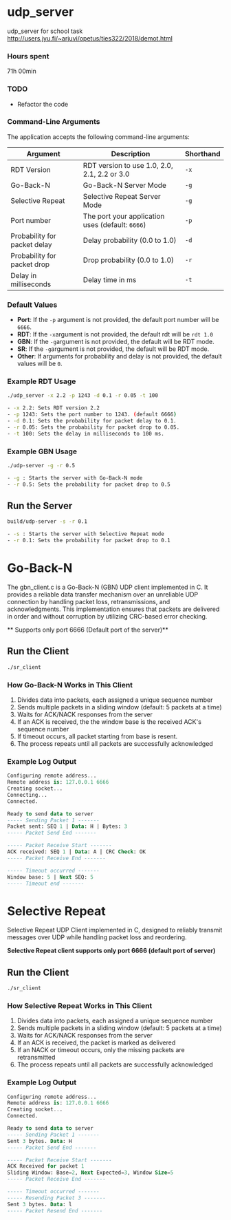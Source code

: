 # udp_server
udp_server for school task 
http://users.jyu.fi/~arjuvi/opetus/ties322/2018/demot.html

### Hours spent
71h 00min


### TODO
- Refactor the code

### Command-Line Arguments
The application accepts the following command-line arguments:

| Argument                            | Description                            | Shorthand |
|-------------------------------------|----------------------------------------|-----------|
| RDT Version                         | RDT version to use 1.0, 2.0, 2.1, 2.2 or 3.0 | `-x`|
| Go-Back-N                           | Go-Back-N Server Mode                  | `-g`      |
| Selective Repeat                    | Selective Repeat Server Mode           | `-g`      |
| Port number                         | The port your application uses (default: `6666`)        | `-p`      |
| Probability for packet delay        | Delay probability (0.0 to 1.0)         | `-d`      |
| Probability for packet drop         | Drop probability (0.0 to 1.0)          | `-r`      |
| Delay in milliseconds               | Delay time in ms                       | `-t`      |

### Default Values
- **Port**: If the `-p` argument is not provided, the default port number will be `6666`.
- **RDT**: If the `-x`argument is not provided, the default rdt will be `rdt 1.0`
- **GBN**: If the `-g`argument is not provided, the default will be RDT mode.
- **SR**: If the `-g`argument is not provided, the default will be RDT mode.
- **Other**: If arguments for probability and delay is not provided, the default values will be `0`.

### Example RDT Usage 

```bash
./udp_server -x 2.2 -p 1243 -d 0.1 -r 0.05 -t 100

- -x 2.2: Sets RDT version 2.2
- -p 1243: Sets the port number to 1243. (default 6666)
- -d 0.1: Sets the probability for packet delay to 0.1.
- -r 0.05: Sets the probability for packet drop to 0.05.
- -t 100: Sets the delay in milliseconds to 100 ms.
```

### Example GBN Usage
```bash
./udp-server -g -r 0.5

- -g : Starts the server with Go-Back-N mode
- -r 0.5: Sets the probability for packet drop to 0.5
```

## Run the Server
```bash
build/udp-server -s -r 0.1

- -s : Starts the server with Selective Repeat mode
- -r 0.1: Sets the probability for packet drop to 0.1
```

# Go-Back-N
The gbn_client.c is a Go-Back-N (GBN) UDP client implemented in C. It provides a reliable data transfer mechanism over an unreliable UDP connection by handling packet loss, retransmissions, and acknowledgments. This implementation ensures that packets are delivered in order and without corruption by utilizing CRC-based error checking.

** Supports only port 6666 (Default port of the server)**

## Run the Client
``` bash
./sr_client

```

### How Go-Back-N Works in This Client
1. Divides data into packets, each assigned a unique sequence number
2. Sends multiple packets in a sliding window (default: 5 packets at a time)
3. Waits for ACK/NACK responses from the server
4. If an ACK is received, the the window base is the received ACK's sequence number
5. If timeout occurs, all packet starting from base is resent. 
6. The process repeats until all packets are successfully acknowledged


### Example Log Output
```sql
Configuring remote address...
Remote address is: 127.0.0.1 6666
Creating socket...
Connecting...
Connected.

Ready to send data to server
----- Sending Packet 1 -------
Packet sent: SEQ 1 | Data: H | Bytes: 3
----- Packet Send End -------

----- Packet Receive Start -------
ACK received: SEQ 1 | Data: A | CRC Check: OK
----- Packet Receive End -------

----- Timeout occurred -------
Window base: 5 | Next SEQ: 5
----- Timeout end -------
```

# Selective Repeat
 Selective Repeat UDP Client implemented in C, designed to reliably transmit messages over UDP while handling packet loss and reordering.

**Selective Repeat client supports only port 6666 (default port of server)**

## Run the Client
``` bash
./sr_client

```
### How Selective Repeat Works in This Client
1. Divides data into packets, each assigned a unique sequence number
2. Sends multiple packets in a sliding window (default: 5 packets at a time)
3. Waits for ACK/NACK responses from the server
4. If an ACK is received, the packet is marked as delivered
5. If an NACK or timeout occurs, only the missing packets are retransmitted
6. The process repeats until all packets are successfully acknowledged

### Example Log Output
```sql
Configuring remote address...
Remote address is: 127.0.0.1 6666
Creating socket...
Connected.

Ready to send data to server
----- Sending Packet 1 -------
Sent 3 bytes. Data: H
----- Packet Send End -------

----- Packet Receive Start -------
ACK Received for packet 1
Sliding Window: Base=2, Next Expected=3, Window Size=5
----- Packet Receive End -------

----- Timeout occurred -------
----- Resending Packet 3 -------
Sent 3 bytes. Data: l
----- Packet Resend End -------
```
